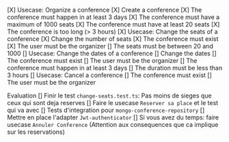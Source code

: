 [X] Usecase: Organize a conference
    [X] Create a conference
    [X] The conference must happen in at least 3 days
    [X] The conference must have a maximum of 1000 seats
    [X] The conference must have at least 20 seats
    [X] The conference is too long (> 3 hours)
[X] Usecase: Change the seats of a conference
    [X] Change the number of seats
    [X] The conference must exist
    [X] The user must be the organizer
    [] The seats must be between 20 and 1000
[] Usecase: Change the dates of a conference
    [] Change the dates
    [] The conference must exist
    [] The user must be the organizer
    [] The conference must happen in at least 3 days
    [] The duration must be less than 3 hours
[] Usecase: Cancel a conference
    [] The conference must exist
    [] The user must be the organizer

Evaluation
    [] Finir le test `change-seats.test.ts`: Pas moins de sieges que ceux qui sont deja reserves
    [] Faire le usecase `Reserver sa place` et le test qui va avec
    [] Tests d'integration pour `mongo-conference-repository`
    [] Mettre en place l'adapter `Jwt-authenticator`
    [] Si vous avez du temps: faire usecase `Annuler Conference` (Attention aux consequences que ca implique sur les reservations)
